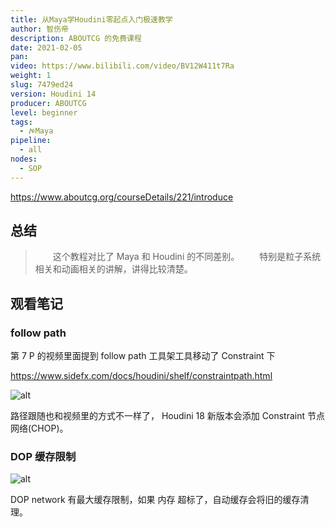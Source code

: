 ```yaml
---
title: 从Maya学Houdini零起点入门极速教学
author: 智伤帝
description: ABOUTCG 的免费课程
date: 2021-02-05
pan: 
video: https://www.bilibili.com/video/BV12W411t7Ra
weight: 1
slug: 7479ed24
version: Houdini 14
producer: ABOUTCG
level: beginner
tags: 
  - ࠀMaya
pipeline:
  - all
nodes:
  - SOP
---
```


https://www.aboutcg.org/courseDetails/221/introduce

## 总结

> &emsp;&emsp;这个教程对比了 Maya 和 Houdini 的不同差别。
> &emsp;&emsp;特别是粒子系统相关和动画相关的讲解，讲得比较清楚。

## 观看笔记

### follow path

第 7 P 的视频里面提到 follow path 工具架工具移动了 Constraint 下

https://www.sidefx.com/docs/houdini/shelf/constraintpath.html

![alt](https://cdn.jsdelivr.net/gh/FXTD-ODYSSEY/HoudiniWiki@gh-pages/posts/7479ed24/01.png)

路径跟随也和视频里的方式不一样了， Houdini 18 新版本会添加 Constraint 节点网络(CHOP)。

### DOP 缓存限制

![alt](https://cdn.jsdelivr.net/gh/FXTD-ODYSSEY/HoudiniWiki@gh-pages/posts/7479ed24/02.jpg)

DOP network 有最大缓存限制，如果 内存 超标了，自动缓存会将旧的缓存清理。


